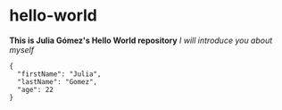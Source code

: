 # hello-world
**This is Julia Gómez's Hello World repository**
*I will introduce you about myself*
```
{
  "firstName": "Julia",
  "lastName": "Gomez",
  "age": 22
}
```
